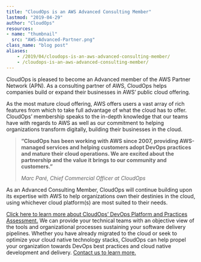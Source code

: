 ```yaml
---
title: "CloudOps is an AWS Advanced Consulting Member"
lastmod: "2019-04-29"
author: "CloudOps"
resources:
- name: "thumbnail"
  src: "AWS-Advanced-Partner.png"
class_name: "blog post"
aliases:
    - /2019/04/cloudops-is-an-aws-advanced-consulting-member/
    - /cloudops-is-an-aws-advanced-consulting-member/
---
```


<p>CloudOps is pleased to become an Advanced member of the AWS Partner Network (APN). As a consulting partner of AWS, CloudOps helps companies build or expand their businesses in AWS’ public cloud offering.</p>

<p>As the most mature cloud offering, AWS offers users a vast array of rich features from which to take full advantage of what the cloud has to offer. CloudOps’ membership speaks to the in-depth knowledge that our teams have with regards to AWS as well as our commitment to helping organizations transform digitally, building their businesses in the cloud.</p>

<blockquote class="wp-block-quote"><p><strong>“CloudOps has been working with AWS since 2007, providing AWS-managed services and helping customers adopt DevOps practices and mature their cloud operations. We are excited about the partnership and the value it brings to our community and customers.”</strong></p><p><cite>Marc Paré, Chief Commercial Officer at CloudOps</cite></p></blockquote>

<p>As an Advanced Consulting Member, CloudOps will continue building upon its expertise with AWS to help organizations own their destinies in the cloud, using whichever cloud platform(s) are most suited to their needs.</p>

<p><a href="https://www.cloudops.com/devops-platform-and-practices-assessment/">Click here to learn more about CloudOps’ DevOps Platform and Practices Assessment.</a> We can provide your technical teams with an objective view of the tools and organizational processes sustaining your software delivery pipelines. Whether you have already migrated to the cloud or seek to optimize your cloud native technology stacks, CloudOps can help propel your organization towards DevOps best practices and cloud native development and delivery. <a href="mailto: info@cloudops.com">Contact us to learn more.</a></p>